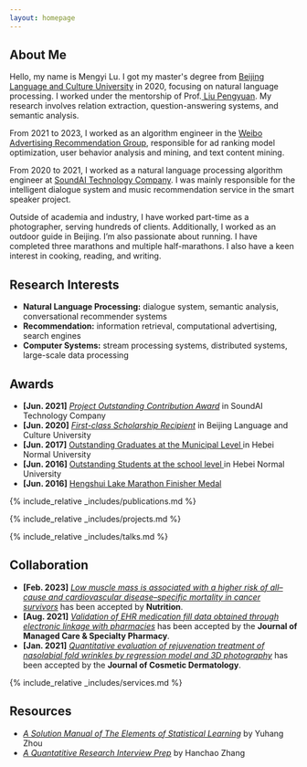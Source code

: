 ```yaml
---
layout: homepage
---
```


## About Me

Hello, my name is Mengyi Lu.  I got my master's degree from <a href="https://www.blcu.edu/" target="_blank"> Beijing Language and Culture University</a> in 2020, focusing on natural language processing.
I worked under the mentorship of Prof.<a href="https://liupengyuan.github.io/" target="_blank"> Liu Pengyuan</a>. My research involves relation extraction, question-answering systems, and semantic analysis.

From 2021 to 2023, I worked as an algorithm engineer in the <a href="https://www.soundai.com/" target="_blank"> Weibo Advertising Recommendation Group</a>, responsible for ad ranking model optimization, user behavior analysis and mining, and text content mining.

From 2020 to 2021, I worked as a natural language processing algorithm engineer at <a href="https://www.soundai.com/" target="_blank"> SoundAI Technology Company</a>. I was mainly responsible for the intelligent dialogue system and music recommendation service in the smart speaker project.


Outside of academia and industry, I have worked part-time as a photographer, serving hundreds of clients. Additionally, I worked as an outdoor guide in Beijing. I’m also passionate about running. I have completed three marathons and multiple half-marathons. I also have a keen interest in cooking, reading, and writing.

## Research Interests
- **Natural Language Processing:** dialogue system, semantic analysis, conversational recommender systems
- **Recommendation:** information retrieval, computational advertising, search engines
- **Computer Systems:** stream processing systems, distributed systems, large-scale data processing

## Awards
- **[Jun. 2021]** <a href="" target="_blank">*Project Outstanding Contribution Award*</a> in SoundAI Technology Company
- **[Jun. 2020]** <a href="" target="_blank">*First-class Scholarship Recipient*</a> in Beijing Language and Culture University
- **[Jun. 2017]** <a href="" target="_blank"> Outstanding Graduates at the Municipal Level </a> in Hebei Normal University
- **[Jun. 2016]** <a href="" target="_blank"> Outstanding Students at the school level </a> in Hebei Normal University
- **[Jun. 2016]** <a href="http://www.hengshuilakemarathon.com/" target="_blank">  Hengshui Lake Marathon Finisher Medal </a>


{% include_relative _includes/publications.md %}

{% include_relative _includes/projects.md %}

{% include_relative _includes/talks.md %}


## Collaboration

- **[Feb. 2023]** <a href="https://www.sciencedirect.com/science/article/pii/S089990072200346X" target="_blank">*Low muscle mass is associated with a higher risk of all–cause and cardiovascular disease–specific mortality in cancer survivors*</a> has been accepted by **Nutrition**. 
- **[Aug. 2021]** <a href="https://www.jmcp.org/doi/full/10.18553/jmcp.2021.27.10.1482" target="_blank">*Validation of EHR medication fill data obtained through electronic linkage with pharmacies*</a> has been accepted by the **Journal of Managed Care & Specialty Pharmacy**.
- **[Jan. 2021]** <a href="https://onlinelibrary.wiley.com/doi/abs/10.1111/jocd.13486" target="_blank">*Quantitative evaluation of rejuvenation treatment of nasolabial fold wrinkles by regression model and 3D photography*</a> has been accepted by the **Journal of Cosmetic Dermatology**.


{% include_relative _includes/services.md %}


## Resources

<!-- https://yuhangzhou88.github.io/ESL_Solution/  -->
- <a href="https://yuhangzhou88.github.io/ESL_Solution/" target="_blank">*A Solution Manual of The Elements of Statistical Learning*</a> by Yuhang Zhou 
- <a href="https://github.com/Hanchao-Zhang/LeetQuant-Note/blob/main/Quant%20Research.pdf" target="_blank">*A Quantatitive Research Interview Prep*</a> by Hanchao Zhang




